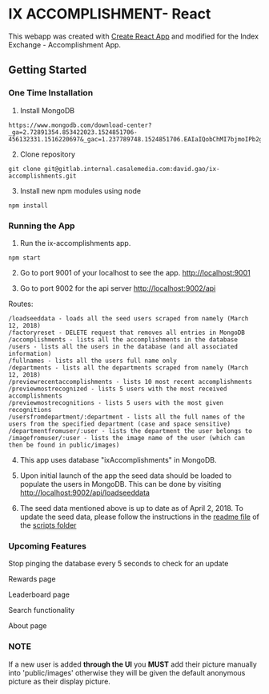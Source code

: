 # IX ACCOMPLISHMENT- React
This webapp was created with [Create React App](https://github.com/facebookincubator/create-react-app) and modified for the Index Exchange - Accomplishment App.

## Getting Started
### One Time Installation

1) Install MongoDB

```
https://www.mongodb.com/download-center?_ga=2.72891354.853422023.1524851706-456132331.1516220697&_gac=1.237789748.1524851706.EAIaIQobChMI7bjmoIPb2gIVyZyzCh3ISQVbEAAYASAAEgJhdPD_BwE#production
```

2) Clone repository

```
git clone git@gitlab.internal.casalemedia.com:david.gao/ix-accomplishments.git
```

3) Install new npm modules using node

```
npm install
```

### Running the App
1) Run the ix-accomplishments app.

```
npm start
```

2) Go to port 9001 of your localhost to see the app. [http://localhost:9001](http://localhost:9001)


3) Go to port 9002 for the api server [http://localhost:9002/api](http://localhost:9002/api)

Routes:
```
/loadseeddata - loads all the seed users scraped from namely (March 12, 2018)
/factoryreset - DELETE request that removes all entries in MongoDB
/accomplishments - lists all the accomplishments in the database
/users - lists all the users in the database (and all associated information)
/fullnames - lists all the users full name only
/departments - lists all the departments scraped from namely (March 12, 2018)
/previewrecentaccomplishments - lists 10 most recent accomplishments
/previewmostrecognized - lists 5 users with the most received accomplishments
/previewmostrecognitions - lists 5 users with the most given recognitions
/usersfromdepartment/:department - lists all the full names of the users from the specified department (case and space sensitive)
/departmentfromuser/:user - lists the department the user belongs to
/imagefromuser/:user - lists the image name of the user (which can then be found in public/images)

```

4) This app uses database "ixAccomplishments" in MongoDB.

5) Upon initial launch of the app the seed data should be loaded to populate the users in MongoDB. This can be done by visiting [http://localhost:9002/api/loadseeddata](http://localhost:9002/api/loadseeddata)

6) The seed data mentioned above is up to date as of April 2, 2018. To update the seed data, please follow the instructions in the [readme file](http://gitlab.internal.casalemedia.com/david.gao/ix-accomplishments/blob/master/src/scripts/README.md) of the [scripts folder](http://gitlab.internal.casalemedia.com/david.gao/ix-accomplishments/tree/master/src/scripts)

### Upcoming Features

Stop pinging the database every 5 seconds to check for an update

Rewards page

Leaderboard page

Search functionality

About page

### NOTE
If a new user is added **through the UI** you **MUST** add their picture manually into 'public/images' otherwise they will be given the default anonymous picture as their display picture.
